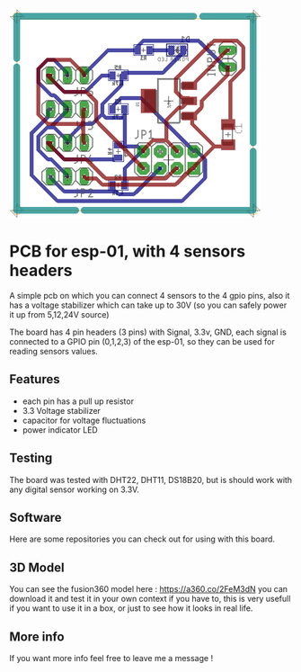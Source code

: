 ![alt text](https://github.com/rsergiu2003/esp-01-4x-sensors-ports/raw/master/board.png)

# PCB for esp-01, with 4 sensors headers
A simple pcb on which you can connect 4 sensors to the 4 gpio pins, also it has a voltage stabilizer which can take up to 30V (so you can safely power it up from 5,12,24V source)

The board has 4 pin headers (3 pins) with Signal, 3.3v, GND, each signal is connected to a GPIO pin (0,1,2,3) of the esp-01, so they can be used for reading sensors values.

## Features
  - each pin has a pull up resistor
  - 3.3 Voltage stabilizer
  - capacitor for voltage fluctuations
  - power indicator LED
  
## Testing
The board was tested with DHT22, DHT11, DS18B20, but is should work with any digital sensor working on 3.3V.

## Software
Here are some repositories you can check out for using with this board.

## 3D Model
You can see the fusion360 model here : https://a360.co/2FeM3dN you can download it and test it in your own context if you have to, this is very usefull if you want to use it in a box, or just to see how it looks in real life.

## More info
If you want more info feel free to leave me a message !
